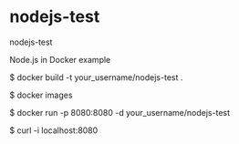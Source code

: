 # nodejs-test
nodejs-test

Node.js in Docker example

$ docker build -t your_username/nodejs-test .

$ docker images

$ docker run -p 8080:8080 -d your_username/nodejs-test

$ curl -i localhost:8080

